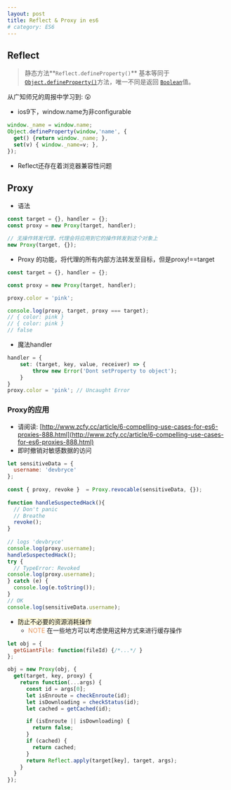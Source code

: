 ```yaml
---
layout: post
title: Reflect & Proxy in es6
# category: ES6
---
```


## Reflect

> 静态方法**`Reflect.defineProperty()`** 基本等同于[`Object.defineProperty()`](https://developer.mozilla.org/zh-CN/docs/Web/JavaScript/Reference/Global_Objects/Object/defineProperty "Object.defineProperty() 方法会直接在一个对象上定义一个新属性，或者修改一个对象的现有属性， 并返回这个对象。")方法，唯一不同是返回 [`Boolean`](https://developer.mozilla.org/zh-CN/docs/Web/JavaScript/Reference/Boolean "此页面仍未被本地化, 期待您的翻译!")值。


从广知师兄的周报中学习到: :open_mouth:
* ios9下，window.name为非configurable


```javascript
window._name = window.name;
Object.defineProperty(window,'name', {
  get() {return window._name; },
  set(v) { window._name=v; },    
});
```

* Reflect还存在着浏览器兼容性问题


## Proxy

* 语法

```javascript
const target = {}, handler = {};
const proxy = new Proxy(target, handler);

// 无操作转发代理，代理会将应用到它的操作转发到这个对象上
new Proxy(target, {});
```

* Proxy 的功能，将代理的所有内部方法转发至目标，但是proxy!==target

```javascript
const target = {}, handler = {};

const proxy = new Proxy(target, handler);

proxy.color = 'pink';

console.log(proxy, target, proxy === target); 
// { color: pink } 
// { color: pink }
// false
```

* 魔法handler

```javascript
handler = {
    set: (target, key, value, receiver) => {
        throw new Error('Dont setProperty to object');
    }
}
proxy.color = 'pink'; // Uncaught Error
```

### Proxy的应用
* 请阅读: [http://www.zcfy.cc/article/6-compelling-use-cases-for-es6-proxies-888.html](http://www.zcfy.cc/article/6-compelling-use-cases-for-es6-proxies-888.html)
* 即时撤销对敏感数据的访问

```javascript
let sensitiveData = {  
  username: 'devbryce'
};
 
const { proxy, revoke }  = Proxy.revocable(sensitiveData, {});
 
function handleSuspectedHack(){  
  // Don't panic
  // Breathe
  revoke();
}
 
// logs 'devbryce'
console.log(proxy.username);
handleSuspectedHack();
try {
  // TypeError: Revoked
console.log(proxy.username);
} catch (e) {
  console.log(e.toString());
}
// OK
console.log(sensitiveData.username);
```
* <span style="background-color:#FFF9D8;">防止不必要的资源消耗操作 </span>
  * <span style="color:#E4965B;">NOTE</span> 在一些地方可以考虑使用这种方式来进行缓存操作

```javascript
let obj = {  
  getGiantFile: function(fileId) {/*...*/ }
};

obj = new Proxy(obj, {  
  get(target, key, proxy) {
    return function(...args) {
      const id = args[0];
      let isEnroute = checkEnroute(id);
      let isDownloading = checkStatus(id);      
      let cached = getCached(id);

      if (isEnroute || isDownloading) {
        return false;
      }
      if (cached) {
        return cached;
      }
      return Reflect.apply(target[key], target, args);
    }
  }
});
```
